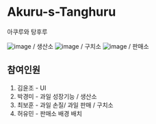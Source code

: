# Akuru-s-Tanghuru
아쿠루와 탕후루


 ![image](https://github.com/iou-bohun/Akrus_TangHuru/assets/56661597/7b271b62-f08d-4647-a8cc-755b1b955d0b) / 생산소
 ![image](https://github.com/iou-bohun/Akrus_TangHuru/assets/56661597/8659113d-4f28-42d7-ba05-f202d57a430d) / 구치소
 ![image](https://github.com/iou-bohun/Akrus_TangHuru/assets/56661597/411f3d0e-4d7f-4c93-ba81-a173b4e129c1) / 판매소

## 참여인원
1. 김윤조 - UI
2. 박경미 - 과일 성장기능 / 생산소
3. 최보훈 - 과일 손질/ 과일 판매 / 구치소
4. 허유민 - 판매소 배경 배치

